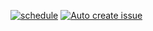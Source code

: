 [![schedule](https://github.com/masa06033/display_test/actions/workflows/schedule.yml/badge.svg)](https://github.com/masa06033/display_test/actions/workflows/schedule.yml) [![Auto create issue](https://github.com/masa06033/display_test/actions/workflows/issue_make.yml/badge.svg)](https://github.com/masa06033/display_test/actions/workflows/issue_make.yml)
